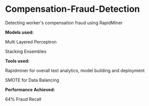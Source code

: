 # Compensation-Fraud-Detection
Detecting worker's compensation fraud using RapidMiner

**Models used:**

Multi Layered Perceptron

Stacking Ensembles

**Tools used:**

Rapidminer for overall text analytics, model building and deployment

SMOTE for Data Balancing

**Performance Achieved:**

64% Fraud Recall
